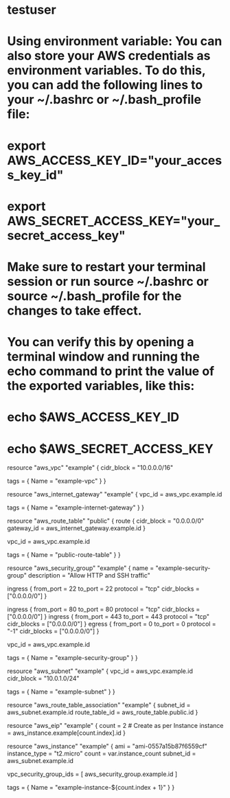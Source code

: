 # testuser
# Using environment variable: You can also store your AWS credentials as environment variables. To do this, you can add the following lines to your ~/.bashrc or ~/.bash_profile file:

# export AWS_ACCESS_KEY_ID="your_access_key_id"
# export AWS_SECRET_ACCESS_KEY="your_secret_access_key"

# Make sure to restart your terminal session or run source ~/.bashrc or source ~/.bash_profile for the changes to take effect.

# You can verify this by opening a terminal window and running the echo command to print the value of the exported variables, like this:

# echo $AWS_ACCESS_KEY_ID
# echo $AWS_SECRET_ACCESS_KEY


resource "aws_vpc" "example" {
  cidr_block = "10.0.0.0/16"

  tags = {
    Name = "example-vpc"
  }
}

resource "aws_internet_gateway" "example" {
  vpc_id = aws_vpc.example.id

  tags = {
    Name = "example-internet-gateway"
  }
}

resource "aws_route_table" "public" {
  route {
    cidr_block = "0.0.0.0/0"
    gateway_id = aws_internet_gateway.example.id
  }

  vpc_id = aws_vpc.example.id

  tags = {
    Name = "public-route-table"
  }
}

resource "aws_security_group" "example" {
  name        = "example-security-group"
  description = "Allow HTTP and SSH traffic"

  ingress {
    from_port   = 22
    to_port     = 22
    protocol    = "tcp"
    cidr_blocks = ["0.0.0.0/0"]
  }

  ingress {
    from_port   = 80
    to_port     = 80
    protocol    = "tcp"
    cidr_blocks = ["0.0.0.0/0"]
  }
   ingress {
    from_port   = 443
    to_port     = 443
    protocol    = "tcp"
    cidr_blocks = ["0.0.0.0/0"]
  }
  egress {
    from_port   = 0
    to_port     = 0
    protocol    = "-1"
    cidr_blocks = ["0.0.0.0/0"]
  }

  vpc_id = aws_vpc.example.id

  tags = {
    Name = "example-security-group"
  }
}

resource "aws_subnet" "example" {
  vpc_id     = aws_vpc.example.id
  cidr_block = "10.0.1.0/24"

  tags = {
    Name = "example-subnet"
  }
}

resource "aws_route_table_association" "example" {
  subnet_id = aws_subnet.example.id
  route_table_id = aws_route_table.public.id
}

resource "aws_eip" "example" {
  count    = 2  # Create as per Instance
  instance = aws_instance.example[count.index].id
}

resource "aws_instance" "example" {
  ami           = "ami-0557a15b87f6559cf"
  instance_type = "t2.micro"
  count = var.instance_count
  subnet_id     = aws_subnet.example.id

  vpc_security_group_ids = [
    aws_security_group.example.id
  ]

  tags = {
    Name = "example-instance-${count.index + 1}"
  }
}
